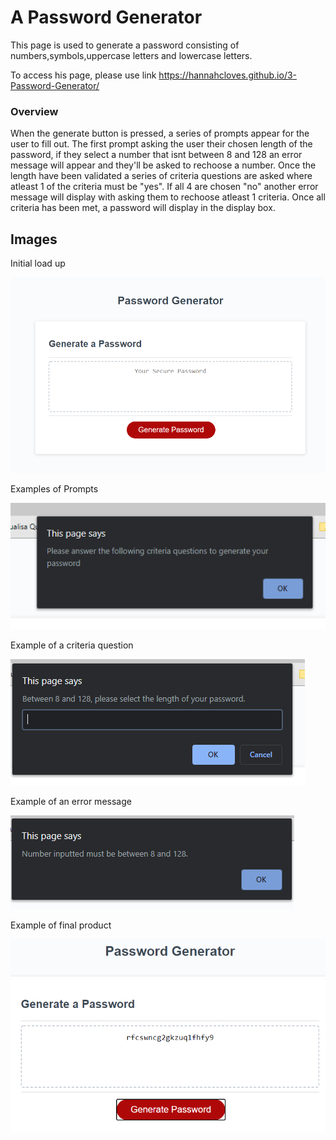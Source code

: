 A Password Generator
=====================

This page is used to generate a password consisting of numbers,symbols,uppercase letters and lowercase letters. 

To access his page, please use link  https://hannahcloves.github.io/3-Password-Generator/

### Overview
When the generate button is pressed, a series of prompts appear for the user to fill out.
The first prompt asking the user their chosen length of the password, if they select a number that isnt between 8 and 128 an error message will appear and they'll be asked to rechoose a number.
Once the length have been validated a series of criteria questions are asked where atleast 1 of the criteria must be "yes". If all 4 are chosen "no" another error message will display with asking them to rechoose atleast 1 criteria. 
Once all criteria has been met, a password will display in the display box. 

## Images

Initial load up

![MainPage](/Assets/MainPage.png)

Examples of Prompts

![InitialPrompt](Assets/InitialPrompt.png)

Example of a criteria question

![Criteria](Assets/Criteria1.png)

Example of an error message

![Error](Assets/Error1.png)

Example of final product

![FinalProduct](Assets/FinalProduct.png)
